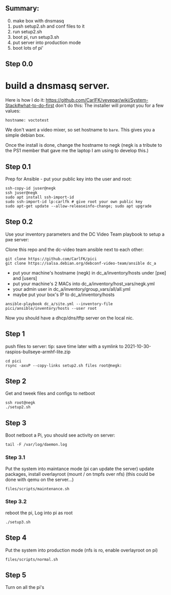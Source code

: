 ## Summary:
 0. make box with dnsmasq
 1. push setup2.sh and conf files to it
 2. run setup2.sh
 3. boot pi, run setup3.sh
 4. put server into production mode
 5. boot lots of pi'

## Step 0.0
# build a dnsmasq server.

Here is how I do it:
https://github.com/CarlFK/veyepar/wiki/System-Stack#what-to-do-first
don't do this:
The installer will prompt you for a few values:
```
hostname: voctotest
```
We don't want a video mixer, so set hostname to `bare`.  This gives you a simple debian box.

Once the install is done, change the hostname to negk (negk is a tribute to the PS1 member that gave me the laptop I am using to develop this.)

## Step 0.1
Prep for Ansible - put your public key into the user and root:
```
ssh-copy-id juser@negk
ssh juser@negk
sudo apt install ssh-import-id
sudo ssh-import-id lp:carlfk # give root your own public key
sudo apt-get update --allow-releaseinfo-change; sudo apt upgrade
```

## Step 0.2
Use your inventory parameters and the DC Video Team playbook to setup a pxe server:

Clone this repo and the dc-video team ansible next to each other:
```
git clone https://github.com/CarlFK/pici
git clone https://salsa.debian.org/debconf-video-team/ansible dc_a
```
 - put your machine's hostname (negk) in dc_a/inventory/hosts under [pxe] and [users]
 - put your machine's 2 MACs into dc_a/inventory/host_vars/negk.yml
 - your admin user in dc_a/inventory/group_vars/all/all.yml
 - maybe put your box's IP to dc_a/inventory/hosts

```
ansible-playbook dc_a/site.yml --inventory-file pici/ansible/inventory/hosts --user root
```
Now you should have a dhcp/dns/tftp server on the local nic.

## Step 1
push files to server:
tip: save time later with a symlink to 2021-10-30-raspios-bullseye-armhf-lite.zip
```
cd pici
rsync -axvP --copy-links setup2.sh files root@negk:
```
## Step 2
Get and tweek files and configs to netboot
```
ssh root@negk
./setup2.sh
```
## Step 3
Boot netboot a Pi, you should see activity on server:
```
tail -F /var/log/daemon.log
```
### Step 3.1
Put the system into maintance mode (pi can update the server)
update packages, install overlayroot (mount / on tmpfs over nfs)
(this could be done with qemu on the server...)
```
files/scripts/maintenance.sh
```
### Step 3.2
reboot the pi,
Log into pi as root
```
./setup3.sh
```
## Step 4
Put the system into production mode (nfs is ro, enable overlayroot on pi)
```
files/scripts/normal.sh
```
## Step 5
Turn on all the pi's


